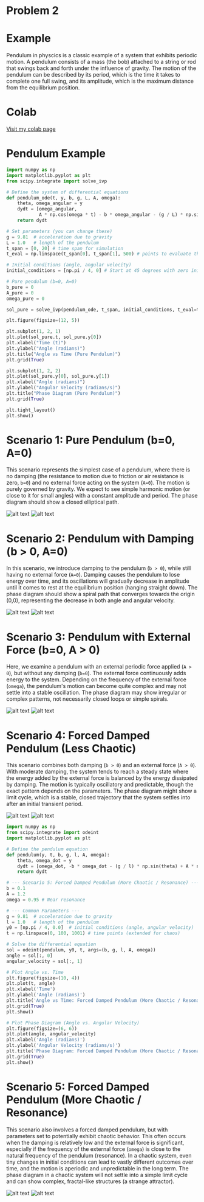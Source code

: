 # Problem 2


# Example

Pendulum in physcics is a classic example of a system that exhibits periodic motion. A pendulum consists of a mass (the bob) attached to a string or rod that swings back and forth under the influence of gravity. The motion of the pendulum can be described by its period, which is the time it takes to complete one full swing, and its amplitude, which is the maximum distance from the equilibrium position.

# Colab

[Visit my colab page](https://colab.research.google.com/drive/1BgKnxzi07Qzeq2XJka91n4BI64UexaYx?usp=sharing)

# Pendulum Example



```python
import numpy as np
import matplotlib.pyplot as plt
from scipy.integrate import solve_ivp

# Define the system of differential equations
def pendulum_ode(t, y, b, g, L, A, omega):
    theta, omega_angular = y
    dydt = [omega_angular,
            A * np.cos(omega * t) - b * omega_angular - (g / L) * np.sin(theta)]
    return dydt

# Set parameters (you can change these)
g = 9.81  # acceleration due to gravity
L = 1.0   # length of the pendulum
t_span = [0, 20] # time span for simulation
t_eval = np.linspace(t_span[0], t_span[1], 500) # points to evaluate the solution

# Initial conditions (angle, angular velocity)
initial_conditions = [np.pi / 4, 0] # Start at 45 degrees with zero initial velocity

# Pure pendulum (b=0, A=0)
b_pure = 0
A_pure = 0
omega_pure = 0

sol_pure = solve_ivp(pendulum_ode, t_span, initial_conditions, t_eval=t_eval, args=(b_pure, g, L, A_pure, omega_pure))

plt.figure(figsize=(12, 5))

plt.subplot(1, 2, 1)
plt.plot(sol_pure.t, sol_pure.y[0])
plt.xlabel("Time (t)")
plt.ylabel("Angle (radians)")
plt.title("Angle vs Time (Pure Pendulum)")
plt.grid(True)

plt.subplot(1, 2, 2)
plt.plot(sol_pure.y[0], sol_pure.y[1])
plt.xlabel("Angle (radians)")
plt.ylabel("Angular Velocity (radians/s)")
plt.title("Phase Diagram (Pure Pendulum)")
plt.grid(True)

plt.tight_layout()
plt.show()
```
# Scenario 1: Pure Pendulum (b=0, A=0)

This scenario represents the simplest case of a pendulum, where there is no damping (the resistance to motion due to friction or air resistance is zero, `b=0`) and no external force acting on the system (`A=0`). The motion is purely governed by gravity. We expect to see simple harmonic motion (or close to it for small angles) with a constant amplitude and period. The phase diagram should show a closed elliptical path.

![alt text](image-11.png)
![alt text](image-12.png)



# Scenario 2: Pendulum with Damping (b > 0, A=0)

In this scenario, we introduce damping to the pendulum (`b > 0`), while still having no external force (`A=0`). Damping causes the pendulum to lose energy over time, and its oscillations will gradually decrease in amplitude until it comes to rest at the equilibrium position (hanging straight down). The phase diagram should show a spiral path that converges towards the origin (0,0), representing the decrease in both angle and angular velocity.

![alt text](image-13.png)
![alt text](image-14.png)

# Scenario 3: Pendulum with External Force (b=0, A > 0)

Here, we examine a pendulum with an external periodic force applied (`A > 0`), but without any damping (`b=0`). The external force continuously adds energy to the system. Depending on the frequency of the external force (`omega`), the pendulum's motion can become quite complex and may not settle into a stable oscillation. The phase diagram may show irregular or complex patterns, not necessarily closed loops or simple spirals.

![alt text](image-15.png)
![alt text](image-16.png)
# Scenario 4: Forced Damped Pendulum (Less Chaotic)

This scenario combines both damping (`b > 0`) and an external force (`A > 0`). With moderate damping, the system tends to reach a steady state where the energy added by the external force is balanced by the energy dissipated by damping. The motion is typically oscillatory and predictable, though the exact pattern depends on the parameters. The phase diagram might show a limit cycle, which is a stable, closed trajectory that the system settles into after an initial transient period.

![alt text](image-17.png)
![alt text](image-18.png)

```python
import numpy as np
from scipy.integrate import odeint
import matplotlib.pyplot as plt

# Define the pendulum equation
def pendulum(y, t, b, g, l, A, omega):
    theta, omega_dot = y
    dydt = [omega_dot, -b * omega_dot - (g / l) * np.sin(theta) + A * np.cos(omega * t)]
    return dydt

# --- Scenario 5: Forced Damped Pendulum (More Chaotic / Resonance) ---
b = 0.1
A = 1.2
omega = 0.95 # Near resonance

# --- Common Parameters ---
g = 9.81  # acceleration due to gravity
l = 1.0   # length of the pendulum
y0 = [np.pi / 4, 0.0]  # initial conditions (angle, angular velocity)
t = np.linspace(0, 100, 1001) # time points (extended for chaos)

# Solve the differential equation
sol = odeint(pendulum, y0, t, args=(b, g, l, A, omega))
angle = sol[:, 0]
angular_velocity = sol[:, 1]

# Plot Angle vs. Time
plt.figure(figsize=(10, 4))
plt.plot(t, angle)
plt.xlabel('Time')
plt.ylabel('Angle (radians)')
plt.title('Angle vs Time: Forced Damped Pendulum (More Chaotic / Resonance)')
plt.grid(True)
plt.show()

# Plot Phase Diagram (Angle vs. Angular Velocity)
plt.figure(figsize=(6, 6))
plt.plot(angle, angular_velocity)
plt.xlabel('Angle (radians)')
plt.ylabel('Angular Velocity (radians/s)')
plt.title('Phase Diagram: Forced Damped Pendulum (More Chaotic / Resonance)')
plt.grid(True)
plt.show()
```
# Scenario 5: Forced Damped Pendulum (More Chaotic / Resonance)

This scenario also involves a forced damped pendulum, but with parameters set to potentially exhibit chaotic behavior. This often occurs when the damping is relatively low and the external force is significant, especially if the frequency of the external force (`omega`) is close to the natural frequency of the pendulum (resonance). In a chaotic system, even tiny changes in initial conditions can lead to vastly different outcomes over time, and the motion is aperiodic and unpredictable in the long term. The phase diagram in a chaotic system will not settle into a simple limit cycle and can show complex, fractal-like structures (a strange attractor).

![alt text](image-19.png)
![alt text](image-20.png)
